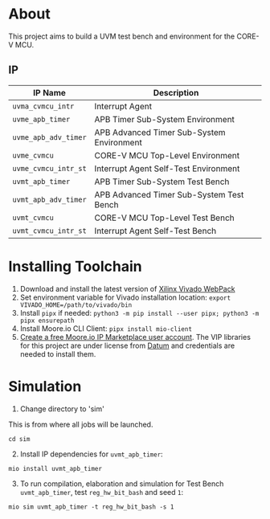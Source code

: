 # About
This project aims to build a UVM test bench and environment for the CORE-V MCU.

## IP
 IP Name | Description
 --------|------------
 `uvma_cvmcu_intr` | Interrupt Agent
 `uvme_apb_timer` | APB Timer Sub-System Environment
 `uvme_apb_adv_timer` | APB Advanced Timer Sub-System Environment
 `uvme_cvmcu` | CORE-V MCU Top-Level Environment
 `uvme_cvmcu_intr_st` | Interrupt Agent Self-Test Environment
 `uvmt_apb_timer` | APB Timer Sub-System Test Bench
 `uvmt_apb_adv_timer` | APB Advanced Timer Sub-System Test Bench
 `uvmt_cvmcu` | CORE-V MCU Top-Level Test Bench
 `uvmt_cvmcu_intr_st` | Interrupt Agent Self-Test Bench


# Installing Toolchain
1. Download and install the latest version of [Xilinx Vivado WebPack](https://www.xilinx.com/support/download.html)
1. Set environment variable for Vivado installation location: `export VIVADO_HOME=/path/to/vivado/bin`
1. Install `pipx` if needed: `python3 -m pip install --user pipx; python3 -m pipx ensurepath`
1. Install Moore.io CLI Client: `pipx install mio-client`
1. [Create a free Moore.io IP Marketplace user account](https://mooreio.org/account/register). The VIP libraries for this project are under license from [Datum](https://datumtc.ca/) and credentials are needed to install them.


# Simulation
1. Change directory to 'sim'

This is from where all jobs will be launched.
```
cd sim
```


2. Install IP dependencies for `uvmt_apb_timer`:

```
mio install uvmt_apb_timer
```


3. To run compilation, elaboration and simulation for Test Bench `uvmt_apb_timer`, test `reg_hw_bit_bash` and seed `1`:

```
mio sim uvmt_apb_timer -t reg_hw_bit_bash -s 1
```
